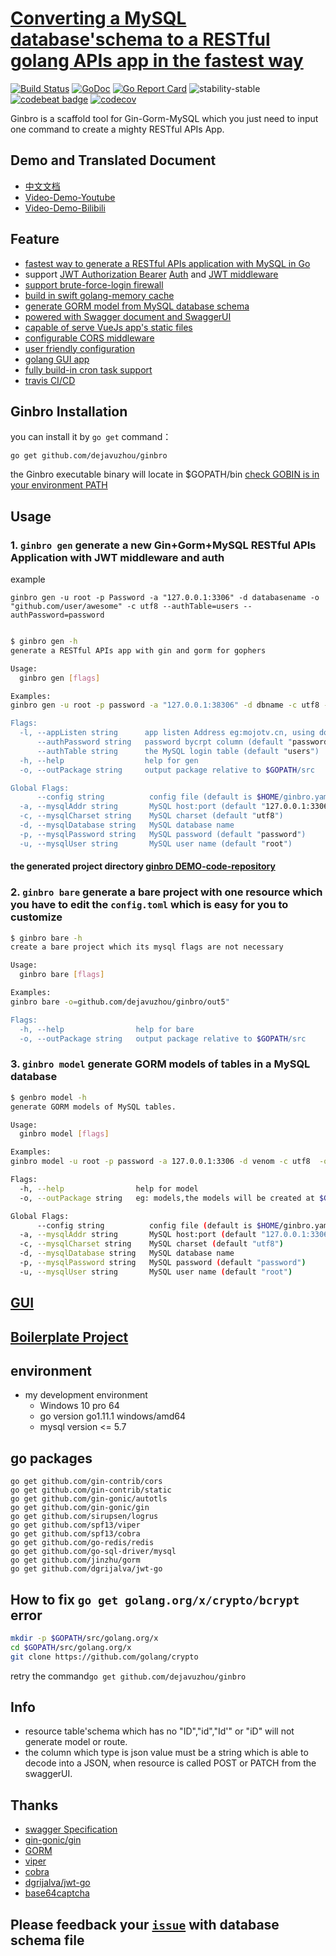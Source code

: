 # [Converting a MySQL database'schema to a RESTful golang APIs app in the fastest way](https://github.com/dejavuzhou/ginbro)
[![Build Status](https://travis-ci.org/dejavuzhou/ginbro.svg?branch=master)](https://travis-ci.org/dejavuzhou/ginbro) 
[![GoDoc](http://godoc.org/github.com/dejavuzhou/ginbro?status.svg)](http://godoc.org/github.com/dejavuzhou/ginbro) 
[![Go Report Card](https://goreportcard.com/badge/github.com/dejavuzhou/ginbro)](https://goreportcard.com/report/github.com/dejavuzhou/ginbro)
![stability-stable](https://img.shields.io/badge/stability-stable-brightgreen.svg)
[![codebeat badge](https://codebeat.co/badges/650029a5-fcea-4416-925e-277e2f178e96)](https://codebeat.co/projects/github-com-dejavuzhou-ginbro-master)
[![codecov](https://codecov.io/gh/dejavuzhou/ginbro/branch/master/graph/badge.svg)](https://codecov.io/gh/dejavuzhou/ginbro)

Ginbro is a scaffold tool for Gin-Gorm-MySQL which you just need to input one command to create a mighty RESTful APIs App.

## Demo and Translated Document
- [中文文档](readme_zh.md)            
- [Video-Demo-Youtube](https://www.youtube.com/watch?v=TvWQhNKfmCo&feature=youtu.be)
- [Video-Demo-Bilibili](https://www.bilibili.com/video/av36804258/)

## Feature
- [fastest way to generate a RESTful APIs application with MySQL in Go](/boilerplate)
- support [JWT Authorization Bearer](boilerplate/handlers/middleware_jwt.go) [Auth](boilerplate/handlers/handler_auth.go) and [JWT middleware](boilerplate/models/jwt.go)
- [support brute-force-login firewall](boilerplate/models/model_users.go)
- [build in swift golang-memory cache](https://github.com/dejavuzhou/ginbro/blob/master/boilerplate/models/db_memory.go)
- [generate GORM model from MySQL database schema](boilerplate/models)
- [powered with Swagger document and SwaggerUI](boilerplate/swagger)
- [capable of serve VueJs app's static files](boilerplate/static)
- [configurable CORS middleware](boilerplate/handlers/gin_helper.go)
- [user friendly configuration](tpl/config.toml)
- [golang GUI app](gui)
- [fully build-in cron task support](boilerplate/tasks)
- [travis CI/CD](https://travis-ci.org/dejavuzhou/ginbro)
    
## Ginbro Installation
you can install it by `go get` command：
```shell
go get github.com/dejavuzhou/ginbro
```
the Ginbro executable binary will locate in $GOPATH/bin
[check GOBIN is in your environment PATH](https://stackoverflow.com/questions/25216765/gobin-not-set-cannot-run-go-install)

## Usage

### 1. `ginbro gen` generate a new Gin+Gorm+MySQL RESTful APIs Application with JWT middleware and auth
example 

`ginbro gen -u root -p Password -a "127.0.0.1:3306" -d databasename -o "github.com/user/awesome" -c utf8 --authTable=users --authPassword=password`
```bash

$ ginbro gen -h
generate a RESTful APIs app with gin and gorm for gophers

Usage:
  ginbro gen [flags]

Examples:
ginbro gen -u root -p password -a "127.0.0.1:38306" -d dbname -c utf8 --authTable=users --authPassword=pw_column -o=github.com/dejavuzhou/ginbro/out"

Flags:
  -l, --appListen string      app listen Address eg:mojotv.cn, using domain will support gin-TLS (default "127.0.0.1:5555")
      --authPassword string   password bycrpt column (default "password")
      --authTable string      the MySQL login table (default "users")
  -h, --help                  help for gen
  -o, --outPackage string     output package relative to $GOPATH/src

Global Flags:
      --config string          config file (default is $HOME/ginbro.yaml)
  -a, --mysqlAddr string       MySQL host:port (default "127.0.0.1:3306")
  -c, --mysqlCharset string    MySQL charset (default "utf8")
  -d, --mysqlDatabase string   MySQL database name
  -p, --mysqlPassword string   MySQL password (default "password")
  -u, --mysqlUser string       MySQL user name (default "root")
```
#### the generated project directory [ginbro DEMO-code-repository](https://github.com/dejavuzhou/ginbro-son)

### 2. `ginbro bare` generate a bare project with one resource which you have to edit the `config.toml` which is easy for you to customize
```bash
$ ginbro bare -h
create a bare project which its mysql flags are not necessary

Usage:
  ginbro bare [flags]

Examples:
ginbro bare -o=github.com/dejavuzhou/ginbro/out5"

Flags:
  -h, --help                help for bare
  -o, --outPackage string   output package relative to $GOPATH/src
```
### 3. `ginbro model` generate GORM models of tables in a MySQL database
```bash
$ genbro model -h
generate GORM models of MySQL tables.

Usage:
  ginbro model [flags]

Examples:
ginbro model -u root -p password -a 127.0.0.1:3306 -d venom -c utf8  -o=github.com/dejavuzhou/ginbro/out_model

Flags:
  -h, --help                help for model
  -o, --outPackage string   eg: models,the models will be created at $GOPATH/src/models

Global Flags:
      --config string          config file (default is $HOME/ginbro.yaml)
  -a, --mysqlAddr string       MySQL host:port (default "127.0.0.1:3306")
  -c, --mysqlCharset string    MySQL charset (default "utf8")
  -d, --mysqlDatabase string   MySQL database name
  -p, --mysqlPassword string   MySQL password (default "password")
  -u, --mysqlUser string       MySQL user name (default "root")
```
## [GUI](/gui)

## [Boilerplate Project](/boilerplate)

## environment
- my development environment
    - Windows 10 pro 64
    - go version go1.11.1 windows/amd64
    - mysql version <= 5.7

## go packages
```shell
go get github.com/gin-contrib/cors
go get github.com/gin-contrib/static
go get github.com/gin-gonic/autotls
go get github.com/gin-gonic/gin
go get github.com/sirupsen/logrus
go get github.com/spf13/viper
go get github.com/spf13/cobra
go get github.com/go-redis/redis
go get github.com/go-sql-driver/mysql
go get github.com/jinzhu/gorm
go get github.com/dgrijalva/jwt-go
```
## How to fix `go get golang.org/x/crypto/bcrypt` error
```bash
mkdir -p $GOPATH/src/golang.org/x
cd $GOPATH/src/golang.org/x
git clone https://github.com/golang/crypto
```
retry the command`go get github.com/dejavuzhou/ginbro`

## Info
- resource table'schema which has no "ID","id","Id'" or "iD" will not generate model or route.
- the column which type is json value must be a string which is able to decode into a JSON, when resource is called POST or PATCH from the swaggerUI.
## Thanks
- [swagger Specification](https://swagger.io/specification/)
- [gin-gonic/gin](https://github.com/gin-gonic/gin)
- [GORM](http://gorm.io/)
- [viper](https://github.com/spf13/viper)
- [cobra](https://github.com/spf13/cobra#getting-started)
- [dgrijalva/jwt-go](https://github.com/dgrijalva/jwt-go)
- [base64captcha](https://github.com/mojocn/base64Captcha)
## Please feedback your [`issue`](https://github.com/dejavuzhou/ginbro/issues) with database schema file